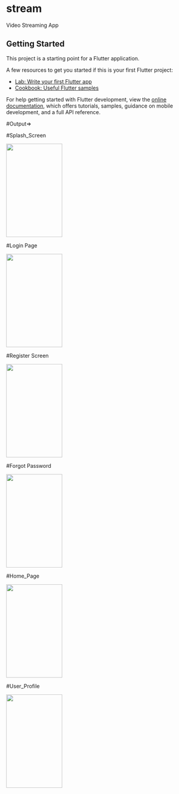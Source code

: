 # stream

Video Streaming App

## Getting Started

This project is a starting point for a Flutter application.

A few resources to get you started if this is your first Flutter project:

- [Lab: Write your first Flutter app](https://docs.flutter.dev/get-started/codelab)
- [Cookbook: Useful Flutter samples](https://docs.flutter.dev/cookbook)

For help getting started with Flutter development, view the
[online documentation](https://docs.flutter.dev/), which offers tutorials,
samples, guidance on mobile development, and a full API reference.

#Output=>

#Splash_Screen


<img src= "https://user-images.githubusercontent.com/99484963/210050549-063f87dd-5bf0-4033-bbb9-252245c0b2d5.jpg" width = 150, height = 250>

#Login Page

<img src= "https://user-images.githubusercontent.com/99484963/195141829-19bc5d1d-c3a7-4ac3-86dd-ef6fc1132eb0.jpeg" width = 150, height = 250>

#Register Screen

<img src= "https://user-images.githubusercontent.com/99484963/196232036-94480f4d-b951-4530-8373-31f1e6d4e53d.jpeg" width = 150, height = 250>

#Forgot Password

<img src= "https://user-images.githubusercontent.com/99484963/196232318-51d0d2dd-ae20-4034-9d90-c744c1c10cd6.jpeg" width = 150, height = 250>


#Home_Page


<img src= "https://user-images.githubusercontent.com/99484963/198845410-13846396-ed1f-4b5d-b941-68db9702694a.jpg" width = 150, height = 250>

#User_Profile

<img src= "https://user-images.githubusercontent.com/99484963/198845419-ce900aae-976c-4a9e-b84a-c8278b3f41a1.jpg" width = 150, height = 250>


